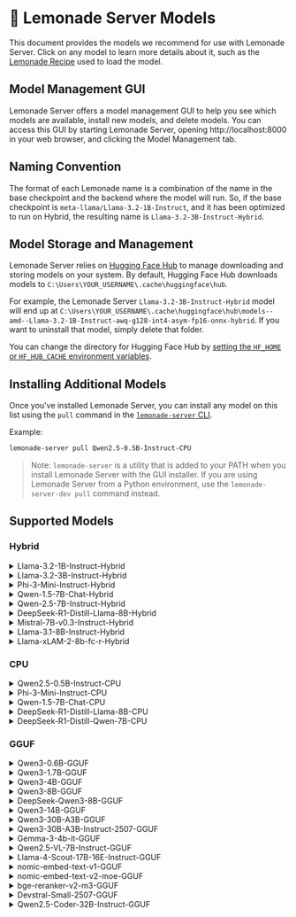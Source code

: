 
# 🍋 Lemonade Server Models
 
This document provides the models we recommend for use with Lemonade Server. Click on any model to learn more details about it, such as the [Lemonade Recipe](https://github.com/lemonade-sdk/lemonade/blob/main/docs/lemonade_api.md) used to load the model.

## Model Management GUI

Lemonade Server offers a model management GUI to help you see which models are available, install new models, and delete models. You can access this GUI by starting Lemonade Server, opening http://localhost:8000 in your web browser, and clicking the Model Management tab.

## Naming Convention

The format of each Lemonade name is a combination of the name in the base checkpoint and the backend where the model will run. So, if the base checkpoint is `meta-llama/Llama-3.2-1B-Instruct`, and it has been optimized to run on Hybrid, the resulting name is `Llama-3.2-3B-Instruct-Hybrid`.

## Model Storage and Management

Lemonade Server relies on [Hugging Face Hub](https://huggingface.co/docs/hub/en/index) to manage downloading and storing models on your system. By default, Hugging Face Hub downloads models to `C:\Users\YOUR_USERNAME\.cache\huggingface\hub`.

For example, the Lemonade Server `Llama-3.2-3B-Instruct-Hybrid` model will end up at `C:\Users\YOUR_USERNAME\.cache\huggingface\hub\models--amd--Llama-3.2-1B-Instruct-awq-g128-int4-asym-fp16-onnx-hybrid`. If you want to uninstall that model, simply delete that folder.

You can change the directory for Hugging Face Hub by [setting the `HF_HOME` or `HF_HUB_CACHE` environment variables](https://huggingface.co/docs/huggingface_hub/en/package_reference/environment_variables).

## Installing Additional Models

Once you've installed Lemonade Server, you can install any model on this list using the `pull` command in the [`lemonade-server` CLI](./lemonade-server-cli.md).

Example:

```bash
lemonade-server pull Qwen2.5-0.5B-Instruct-CPU
```

> Note: `lemonade-server` is a utility that is added to your PATH when you install Lemonade Server with the GUI installer.
> If you are using Lemonade Server from a Python environment, use the `lemonade-server-dev pull` command instead.

## Supported Models

### Hybrid

<details>
<summary>Llama-3.2-1B-Instruct-Hybrid</summary>

```bash
lemonade-server pull Llama-3.2-1B-Instruct-Hybrid
```

<table>
<tr><th>Key</th><th>Value</th></tr>
<tr><td>Checkpoint</td><td><a href="https://huggingface.co/amd/Llama-3.2-1B-Instruct-awq-g128-int4-asym-fp16-onnx-hybrid">amd/Llama-3.2-1B-Instruct-awq-g128-int4-asym-fp16-onnx-hybrid</a></td></tr>
<tr><td>Recipe</td><td>oga-hybrid</td></tr>
</table>

</details>

<details>
<summary>Llama-3.2-3B-Instruct-Hybrid</summary>

```bash
lemonade-server pull Llama-3.2-3B-Instruct-Hybrid
```

<table>
<tr><th>Key</th><th>Value</th></tr>
<tr><td>Checkpoint</td><td><a href="https://huggingface.co/amd/Llama-3.2-3B-Instruct-awq-g128-int4-asym-fp16-onnx-hybrid">amd/Llama-3.2-3B-Instruct-awq-g128-int4-asym-fp16-onnx-hybrid</a></td></tr>
<tr><td>Recipe</td><td>oga-hybrid</td></tr>
</table>

</details>

<details>
<summary>Phi-3-Mini-Instruct-Hybrid</summary>

```bash
lemonade-server pull Phi-3-Mini-Instruct-Hybrid
```

<table>
<tr><th>Key</th><th>Value</th></tr>
<tr><td>Checkpoint</td><td><a href="https://huggingface.co/amd/Phi-3-mini-4k-instruct-awq-g128-int4-asym-fp16-onnx-hybrid">amd/Phi-3-mini-4k-instruct-awq-g128-int4-asym-fp16-onnx-hybrid</a></td></tr>
<tr><td>Recipe</td><td>oga-hybrid</td></tr>
</table>

</details>

<details>
<summary>Qwen-1.5-7B-Chat-Hybrid</summary>

```bash
lemonade-server pull Qwen-1.5-7B-Chat-Hybrid
```

<table>
<tr><th>Key</th><th>Value</th></tr>
<tr><td>Checkpoint</td><td><a href="https://huggingface.co/amd/Qwen1.5-7B-Chat-awq-g128-int4-asym-fp16-onnx-hybrid">amd/Qwen1.5-7B-Chat-awq-g128-int4-asym-fp16-onnx-hybrid</a></td></tr>
<tr><td>Recipe</td><td>oga-hybrid</td></tr>
</table>

</details>

<details>
<summary>Qwen-2.5-7B-Instruct-Hybrid</summary>

```bash
lemonade-server pull Qwen-2.5-7B-Instruct-Hybrid
```

<table>
<tr><th>Key</th><th>Value</th></tr>
<tr><td>Checkpoint</td><td><a href="https://huggingface.co/amd/Qwen2.5-7B-Instruct-awq-uint4-asym-g128-lmhead-g32-fp16-onnx-hybrid">amd/Qwen2.5-7B-Instruct-awq-uint4-asym-g128-lmhead-g32-fp16-onnx-hybrid</a></td></tr>
<tr><td>Recipe</td><td>oga-hybrid</td></tr>
</table>

</details>

<details>
<summary>DeepSeek-R1-Distill-Llama-8B-Hybrid</summary>

```bash
lemonade-server pull DeepSeek-R1-Distill-Llama-8B-Hybrid
```

<table>
<tr><th>Key</th><th>Value</th></tr>
<tr><td>Checkpoint</td><td><a href="https://huggingface.co/amd/DeepSeek-R1-Distill-Llama-8B-awq-asym-uint4-g128-lmhead-onnx-hybrid">amd/DeepSeek-R1-Distill-Llama-8B-awq-asym-uint4-g128-lmhead-onnx-hybrid</a></td></tr>
<tr><td>Recipe</td><td>oga-hybrid</td></tr>
<tr><td>Labels</td><td>reasoning</td></tr>
</table>

</details>

<details>
<summary>Mistral-7B-v0.3-Instruct-Hybrid</summary>

```bash
lemonade-server pull Mistral-7B-v0.3-Instruct-Hybrid
```

<table>
<tr><th>Key</th><th>Value</th></tr>
<tr><td>Checkpoint</td><td><a href="https://huggingface.co/amd/Mistral-7B-Instruct-v0.3-awq-g128-int4-asym-fp16-onnx-hybrid">amd/Mistral-7B-Instruct-v0.3-awq-g128-int4-asym-fp16-onnx-hybrid</a></td></tr>
<tr><td>Recipe</td><td>oga-hybrid</td></tr>
</table>

</details>

<details>
<summary>Llama-3.1-8B-Instruct-Hybrid</summary>

```bash
lemonade-server pull Llama-3.1-8B-Instruct-Hybrid
```

<table>
<tr><th>Key</th><th>Value</th></tr>
<tr><td>Checkpoint</td><td><a href="https://huggingface.co/amd/Llama-3.1-8B-Instruct-awq-asym-uint4-g128-lmhead-onnx-hybrid">amd/Llama-3.1-8B-Instruct-awq-asym-uint4-g128-lmhead-onnx-hybrid</a></td></tr>
<tr><td>Recipe</td><td>oga-hybrid</td></tr>
</table>

</details>

<details>
<summary>Llama-xLAM-2-8b-fc-r-Hybrid</summary>

```bash
lemonade-server pull Llama-xLAM-2-8b-fc-r-Hybrid
```

<table>
<tr><th>Key</th><th>Value</th></tr>
<tr><td>Checkpoint</td><td><a href="https://huggingface.co/amd/Llama-xLAM-2-8b-fc-r-awq-g128-int4-asym-bfp16-onnx-hybrid">amd/Llama-xLAM-2-8b-fc-r-awq-g128-int4-asym-bfp16-onnx-hybrid</a></td></tr>
<tr><td>Recipe</td><td>oga-hybrid</td></tr>
</table>

</details>


### CPU

<details>
<summary>Qwen2.5-0.5B-Instruct-CPU</summary>

```bash
lemonade-server pull Qwen2.5-0.5B-Instruct-CPU
```

<table>
<tr><th>Key</th><th>Value</th></tr>
<tr><td>Checkpoint</td><td><a href="https://huggingface.co/amd/Qwen2.5-0.5B-Instruct-quantized_int4-float16-cpu-onnx">amd/Qwen2.5-0.5B-Instruct-quantized_int4-float16-cpu-onnx</a></td></tr>
<tr><td>Recipe</td><td>oga-cpu</td></tr>
</table>

</details>

<details>
<summary>Phi-3-Mini-Instruct-CPU</summary>

```bash
lemonade-server pull Phi-3-Mini-Instruct-CPU
```

<table>
<tr><th>Key</th><th>Value</th></tr>
<tr><td>Checkpoint</td><td><a href="https://huggingface.co/amd/Phi-3-mini-4k-instruct_int4_float16_onnx_cpu">amd/Phi-3-mini-4k-instruct_int4_float16_onnx_cpu</a></td></tr>
<tr><td>Recipe</td><td>oga-cpu</td></tr>
</table>

</details>

<details>
<summary>Qwen-1.5-7B-Chat-CPU</summary>

```bash
lemonade-server pull Qwen-1.5-7B-Chat-CPU
```

<table>
<tr><th>Key</th><th>Value</th></tr>
<tr><td>Checkpoint</td><td><a href="https://huggingface.co/amd/Qwen1.5-7B-Chat_uint4_asym_g128_float16_onnx_cpu">amd/Qwen1.5-7B-Chat_uint4_asym_g128_float16_onnx_cpu</a></td></tr>
<tr><td>Recipe</td><td>oga-cpu</td></tr>
</table>

</details>

<details>
<summary>DeepSeek-R1-Distill-Llama-8B-CPU</summary>

```bash
lemonade-server pull DeepSeek-R1-Distill-Llama-8B-CPU
```

<table>
<tr><th>Key</th><th>Value</th></tr>
<tr><td>Checkpoint</td><td><a href="https://huggingface.co/amd/DeepSeek-R1-Distill-Llama-8B-awq-asym-uint4-g128-lmhead-onnx-cpu">amd/DeepSeek-R1-Distill-Llama-8B-awq-asym-uint4-g128-lmhead-onnx-cpu</a></td></tr>
<tr><td>Recipe</td><td>oga-cpu</td></tr>
<tr><td>Labels</td><td>reasoning</td></tr>
</table>

</details>

<details>
<summary>DeepSeek-R1-Distill-Qwen-7B-CPU</summary>

```bash
lemonade-server pull DeepSeek-R1-Distill-Qwen-7B-CPU
```

<table>
<tr><th>Key</th><th>Value</th></tr>
<tr><td>Checkpoint</td><td><a href="https://huggingface.co/amd/DeepSeek-R1-Distill-Llama-8B-awq-asym-uint4-g128-lmhead-onnx-cpu">amd/DeepSeek-R1-Distill-Llama-8B-awq-asym-uint4-g128-lmhead-onnx-cpu</a></td></tr>
<tr><td>Recipe</td><td>oga-cpu</td></tr>
<tr><td>Labels</td><td>reasoning</td></tr>
</table>

</details>


### GGUF

<details>
<summary>Qwen3-0.6B-GGUF</summary>

```bash
lemonade-server pull Qwen3-0.6B-GGUF
```

<table>
<tr><th>Key</th><th>Value</th></tr>
<tr><td>Checkpoint</td><td><a href="https://huggingface.co/unsloth/Qwen3-0.6B-GGUF">unsloth/Qwen3-0.6B-GGUF</a></td></tr>
<tr><td>GGUF Variant</td><td>Q4_0</td></tr>
<tr><td>Recipe</td><td>llamacpp</td></tr>
<tr><td>Labels</td><td>reasoning</td></tr>
</table>

</details>

<details>
<summary>Qwen3-1.7B-GGUF</summary>

```bash
lemonade-server pull Qwen3-1.7B-GGUF
```

<table>
<tr><th>Key</th><th>Value</th></tr>
<tr><td>Checkpoint</td><td><a href="https://huggingface.co/unsloth/Qwen3-1.7B-GGUF">unsloth/Qwen3-1.7B-GGUF</a></td></tr>
<tr><td>GGUF Variant</td><td>Q4_0</td></tr>
<tr><td>Recipe</td><td>llamacpp</td></tr>
<tr><td>Labels</td><td>reasoning</td></tr>
</table>

</details>

<details>
<summary>Qwen3-4B-GGUF</summary>

```bash
lemonade-server pull Qwen3-4B-GGUF
```

<table>
<tr><th>Key</th><th>Value</th></tr>
<tr><td>Checkpoint</td><td><a href="https://huggingface.co/unsloth/Qwen3-4B-GGUF">unsloth/Qwen3-4B-GGUF</a></td></tr>
<tr><td>GGUF Variant</td><td>Q4_0</td></tr>
<tr><td>Recipe</td><td>llamacpp</td></tr>
<tr><td>Labels</td><td>reasoning</td></tr>
</table>

</details>

<details>
<summary>Qwen3-8B-GGUF</summary>

```bash
lemonade-server pull Qwen3-8B-GGUF
```

<table>
<tr><th>Key</th><th>Value</th></tr>
<tr><td>Checkpoint</td><td><a href="https://huggingface.co/unsloth/Qwen3-8B-GGUF">unsloth/Qwen3-8B-GGUF</a></td></tr>
<tr><td>GGUF Variant</td><td>Q4_1</td></tr>
<tr><td>Recipe</td><td>llamacpp</td></tr>
<tr><td>Labels</td><td>reasoning</td></tr>
</table>

</details>

<details>
<summary>DeepSeek-Qwen3-8B-GGUF</summary>

```bash
lemonade-server pull DeepSeek-Qwen3-8B-GGUF
```

<table>
<tr><th>Key</th><th>Value</th></tr>
<tr><td>Checkpoint</td><td><a href="https://huggingface.co/unsloth/DeepSeek-R1-0528-Qwen3-8B-GGUF">unsloth/DeepSeek-R1-0528-Qwen3-8B-GGUF</a></td></tr>
<tr><td>GGUF Variant</td><td>Q4_1</td></tr>
<tr><td>Recipe</td><td>llamacpp</td></tr>
<tr><td>Labels</td><td>reasoning</td></tr>
</table>

</details>

<details>
<summary>Qwen3-14B-GGUF</summary>

```bash
lemonade-server pull Qwen3-14B-GGUF
```

<table>
<tr><th>Key</th><th>Value</th></tr>
<tr><td>Checkpoint</td><td><a href="https://huggingface.co/unsloth/Qwen3-14B-GGUF">unsloth/Qwen3-14B-GGUF</a></td></tr>
<tr><td>GGUF Variant</td><td>Q4_0</td></tr>
<tr><td>Recipe</td><td>llamacpp</td></tr>
<tr><td>Labels</td><td>reasoning</td></tr>
</table>

</details>

<details>
<summary>Qwen3-30B-A3B-GGUF</summary>

```bash
lemonade-server pull Qwen3-30B-A3B-GGUF
```

<table>
<tr><th>Key</th><th>Value</th></tr>
<tr><td>Checkpoint</td><td><a href="https://huggingface.co/unsloth/Qwen3-30B-A3B-GGUF">unsloth/Qwen3-30B-A3B-GGUF</a></td></tr>
<tr><td>GGUF Variant</td><td>Q4_0</td></tr>
<tr><td>Recipe</td><td>llamacpp</td></tr>
<tr><td>Labels</td><td>reasoning</td></tr>
</table>

</details>

<details>
<summary>Qwen3-30B-A3B-Instruct-2507-GGUF</summary>

```bash
lemonade-server pull Qwen3-30B-A3B-Instruct-2507-GGUF
```

<table>
<tr><th>Key</th><th>Value</th></tr>
<tr><td>Checkpoint</td><td><a href="https://huggingface.co/unsloth/Qwen3-30B-A3B-Instruct-2507-GGUF">unsloth/Qwen3-30B-A3B-Instruct-2507-GGUF</a></td></tr>
<tr><td>GGUF Variant</td><td>Qwen3-30B-A3B-Instruct-2507-Q4_0.gguf</td></tr>
<tr><td>Recipe</td><td>llamacpp</td></tr>
<tr><td>Labels</td><td>coding</td></tr>
</table>

</details>

<details>
<summary>Gemma-3-4b-it-GGUF</summary>

```bash
lemonade-server pull Gemma-3-4b-it-GGUF
```

<table>
<tr><th>Key</th><th>Value</th></tr>
<tr><td>Checkpoint</td><td><a href="https://huggingface.co/ggml-org/gemma-3-4b-it-GGUF">ggml-org/gemma-3-4b-it-GGUF</a></td></tr>
<tr><td>GGUF Variant</td><td>Q4_K_M</td></tr>
<tr><td>Mmproj</td><td>mmproj-model-f16.gguf</td></tr>
<tr><td>Recipe</td><td>llamacpp</td></tr>
<tr><td>Labels</td><td>vision</td></tr>
</table>

</details>

<details>
<summary>Qwen2.5-VL-7B-Instruct-GGUF</summary>

```bash
lemonade-server pull Qwen2.5-VL-7B-Instruct-GGUF
```

<table>
<tr><th>Key</th><th>Value</th></tr>
<tr><td>Checkpoint</td><td><a href="https://huggingface.co/ggml-org/Qwen2.5-VL-7B-Instruct-GGUF">ggml-org/Qwen2.5-VL-7B-Instruct-GGUF</a></td></tr>
<tr><td>GGUF Variant</td><td>Q4_K_M</td></tr>
<tr><td>Mmproj</td><td>mmproj-Qwen2.5-VL-7B-Instruct-f16.gguf</td></tr>
<tr><td>Recipe</td><td>llamacpp</td></tr>
<tr><td>Labels</td><td>vision</td></tr>
</table>

</details>

<details>
<summary>Llama-4-Scout-17B-16E-Instruct-GGUF</summary>

```bash
lemonade-server pull Llama-4-Scout-17B-16E-Instruct-GGUF
```

<table>
<tr><th>Key</th><th>Value</th></tr>
<tr><td>Checkpoint</td><td><a href="https://huggingface.co/unsloth/Llama-4-Scout-17B-16E-Instruct-GGUF">unsloth/Llama-4-Scout-17B-16E-Instruct-GGUF</a></td></tr>
<tr><td>GGUF Variant</td><td>Q4_K_S</td></tr>
<tr><td>Mmproj</td><td>mmproj-F16.gguf</td></tr>
<tr><td>Recipe</td><td>llamacpp</td></tr>
<tr><td>Labels</td><td>vision</td></tr>
</table>

</details>

<details>
<summary>nomic-embed-text-v1-GGUF</summary>

```bash
lemonade-server pull nomic-embed-text-v1-GGUF
```

<table>
<tr><th>Key</th><th>Value</th></tr>
<tr><td>Checkpoint</td><td><a href="https://huggingface.co/nomic-ai/nomic-embed-text-v1-GGUF">nomic-ai/nomic-embed-text-v1-GGUF</a></td></tr>
<tr><td>GGUF Variant</td><td>Q4_K_S</td></tr>
<tr><td>Recipe</td><td>llamacpp</td></tr>
<tr><td>Labels</td><td>embeddings</td></tr>
</table>

</details>

<details>
<summary>nomic-embed-text-v2-moe-GGUF</summary>

```bash
lemonade-server pull nomic-embed-text-v2-moe-GGUF
```

<table>
<tr><th>Key</th><th>Value</th></tr>
<tr><td>Checkpoint</td><td><a href="https://huggingface.co/nomic-ai/nomic-embed-text-v2-moe-GGUF">nomic-ai/nomic-embed-text-v2-moe-GGUF</a></td></tr>
<tr><td>GGUF Variant</td><td>Q8_0</td></tr>
<tr><td>Recipe</td><td>llamacpp</td></tr>
<tr><td>Labels</td><td>embeddings</td></tr>
</table>

</details>

<details>
<summary>bge-reranker-v2-m3-GGUF</summary>

```bash
lemonade-server pull bge-reranker-v2-m3-GGUF
```

<table>
<tr><th>Key</th><th>Value</th></tr>
<tr><td>Checkpoint</td><td><a href="https://huggingface.co/pqnet/bge-reranker-v2-m3-Q8_0-GGUF">pqnet/bge-reranker-v2-m3-Q8_0-GGUF</a></td></tr>
<tr><td>Recipe</td><td>llamacpp</td></tr>
<tr><td>Labels</td><td>reranking</td></tr>
</table>

</details>

<details>
<summary>Devstral-Small-2507-GGUF</summary>

```bash
lemonade-server pull Devstral-Small-2507-GGUF
```

<table>
<tr><th>Key</th><th>Value</th></tr>
<tr><td>Checkpoint</td><td><a href="https://huggingface.co/mistralai/Devstral-Small-2507_gguf">mistralai/Devstral-Small-2507_gguf</a></td></tr>
<tr><td>GGUF Variant</td><td>Q4_K_M</td></tr>
<tr><td>Recipe</td><td>llamacpp</td></tr>
<tr><td>Labels</td><td>coding</td></tr>
</table>

</details>

<details>
<summary>Qwen2.5-Coder-32B-Instruct-GGUF</summary>

```bash
lemonade-server pull Qwen2.5-Coder-32B-Instruct-GGUF
```

<table>
<tr><th>Key</th><th>Value</th></tr>
<tr><td>Checkpoint</td><td><a href="https://huggingface.co/Qwen/Qwen2.5-Coder-32B-Instruct-GGUF">Qwen/Qwen2.5-Coder-32B-Instruct-GGUF</a></td></tr>
<tr><td>GGUF Variant</td><td>Q4_K_M</td></tr>
<tr><td>Recipe</td><td>llamacpp</td></tr>
<tr><td>Labels</td><td>reasoning, coding</td></tr>
</table>

</details>


<!--This file was originally licensed under Apache 2.0. It has been modified.
Modifications Copyright (c) 2025 AMD-->
